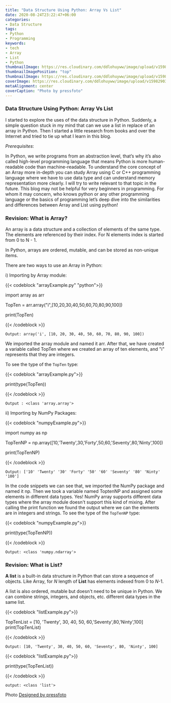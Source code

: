 ```yaml
---
title: "Data Structure Using Python: Array Vs List"
date: 2020-08-24T23:22:47+06:00
categories:
- Data Structure
tags:
- Python
- Programming
keywords:
- tech
- Array
- List
- Python
thumbnailImage: https://res.cloudinary.com/ddlohuyww/image/upload/v1598290385/images/18705_iimcyw.png
thumbnailImagePosition: "top"
thumbnailImage: https://res.cloudinary.com/ddlohuyww/image/upload/v1598290385/images/18705_iimcyw.png
coverImage: https://res.cloudinary.com/ddlohuyww/image/upload/v1598290385/images/18705_iimcyw.png
metaAlignment: center
coverCaption: "Photo by pressfoto"
---
```


<!--more-->

### Data Structure Using Python: Array Vs List

I started to explore the uses of the data structure in Python. Suddenly, a simple question stuck in my mind that can we use a list in replace of an array in Python. Then I started a little research from books and over the Internet and tried to tie up what I learn in this blog.  

*Prerequisites*: 

In Python, we write programs from an abstraction level, that’s why it’s also called high-level programming language that means Python is more human-readable code than machine-readable. To understand the core concept of an Array more in-depth you can study Array using C or C++ programming language where we have to use data type and can understand memory representation more clearly. I will try to write relevant to that topic in the future. This blog may not be helpful for very beginners in programming. For whom it may concern, who knows python or any other programming language or the basics of programming let’s deep dive into the similarities and differences between Array and List using python!

###  Revision: What is Array?

An array is a data structure and a collection of elements of the same type. The elements are referenced by their index. For N elements index is started from 0 to N - 1.

In Python, arrays are ordered, mutable, and can be stored as non-unique items. 

There are two ways to use an Array in Python: 

i) Importing by Array module:

{{< codeblock "arrayExample.py" "python">}}

import array as arr

TopTen = arr.array("i",[10,20,30,40,50,60,70,80,90,100])

print(TopTen) 

{{< /codeblock >}}

```
Output: array('i', [10, 20, 30, 40, 50, 60, 70, 80, 90, 100])
```

We imported the array module and named it arr. After that, we have created a variable called TopTen where we created an array of ten elements, and "i" represents that they are integers. 

To see the type of the `TopTen` type: 

{{< codeblock  "arrayExample.py">}}

print(type(TopTen))

{{< /codeblock >}}

```
Output : <class 'array.array'>
```

ii) Importing by NumPy Packages:

{{< codeblock  "numpyExample.py">}}

import numpy as np

TopTenNP = np.array([10,'Twenty',30,'Forty',50,60,'Seventy',80,'Ninty',100])

print(TopTenNP)

{{< /codeblock >}}

```
Output: ['10' 'Twenty' '30' 'Forty' '50' '60' 'Seventy' '80' 'Ninty' '100']
```

In the code snippets we can see that, we imported the NumPy package and named it np. Then we took a variable named ToptenNP and assigned some elements in different data types. Yes! NumPy array supports different data types where the array module doesn't support this kind of mixing. After calling the print function we found the output where we can the elements are in integers and strings.
To see the type of the `TopTenNP` type: 

{{< codeblock  "numpyExample.py">}}

print(type(TopTenNP))

{{< /codeblock >}}

```
Output: <class 'numpy.ndarray'>
```



### Revision: What is List?

**A list** is a built-in data structure in Python that can store a sequence of objects. Like Array, for *N* length of **List** has elements indexed from 0 to *N*-1. 

A list is also ordered, mutable but doesn't need to be unique in Python. We can combine strings, integers, and objects, etc. different data types in the same list.

{{< codeblock  "listExample.py">}}

TopTenList = [10, 'Twenty', 30, 40, 50, 60,'Seventy',80,'Ninty',100]
print(TopTenList)

{{< /codeblock >}}

```
Output: [10, 'Twenty', 30, 40, 50, 60, 'Seventy', 80, 'Ninty', 100]
```

{{< codeblock  "listExample.py">}}

print(type(TopTenList))

{{< /codeblock >}}

```
output: <class 'list'>
```

Photo [Designed by pressfoto](http://www.freepik.com)

